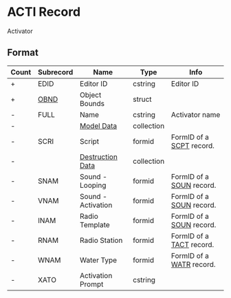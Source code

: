 ACTI Record
===========

Activator

## Format

Count | Subrecord | Name | Type | Info
------|-------|------|------|-----
+ | EDID | Editor ID | cstring | Editor ID
+ | [OBND](Subrecords/OBND.md) | Object Bounds | struct |
- | FULL | Name | cstring | Activator name
- | | [Model Data](Subrecords/Model.md) | collection |
- | SCRI | Script | formid | FormID of a [SCPT](SCPT.md) record.
- | | [Destruction Data](Subrecords/Destruction.md) | collection |
- | SNAM | Sound - Looping | formid | FormID of a [SOUN](SOUN.md) record.
- | VNAM | Sound - Activation | formid | FormID of a [SOUN](SOUN.md) record.
- | INAM | Radio Template | formid | FormID of a [SOUN](SOUN.md) record.
- | RNAM | Radio Station | formid | FormID of a [TACT](TACT.md) record.
- | WNAM | Water Type | formid | FormID of a [WATR](WATR.md) record.
- | XATO | Activation Prompt | cstring |

